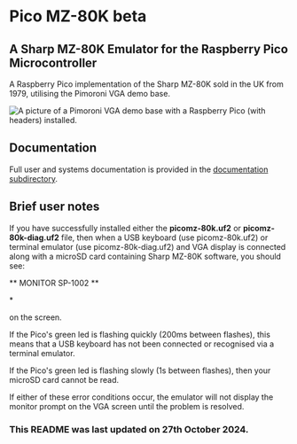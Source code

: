 # Pico MZ-80K beta

## A Sharp MZ-80K Emulator for the Raspberry Pico Microcontroller

A Raspberry Pico implementation of the Sharp MZ-80K sold in the UK from 1979, utilising the Pimoroni VGA demo base.

![A picture of a Pimoroni VGA demo base with a Raspberry Pico (with headers) installed.](https://z80.timholyoake.uk/wp-content/uploads/2024/09/20240905_101721-1024x633.jpg)

## Documentation

Full user and systems documentation is provided in the [documentation subdirectory](https://github.com/psychotimmy/picomz-80k-beta/tree/main/documentation).

## Brief user notes

If you have successfully installed either the **picomz-80k.uf2** or **picomz-80k-diag.uf2** file, then when a USB keyboard (use picomz-80k.uf2) or terminal emulator (use picomz-80k-diag.uf2) and VGA display is connected along with a microSD card containing Sharp MZ-80K software, you should see:

** MONITOR SP-1002 **

\*

on the screen. 

If the Pico's green led is flashing quickly (200ms between flashes), this means that a USB keyboard has not been connected or recognised via a terminal emulator. 

If the Pico's green led is flashing slowly (1s between flashes), then your microSD card cannot be read.

If either of these error conditions occur, the emulator will not display the monitor prompt on the VGA screen until the problem is resolved. 

### This README was last updated on 27th October 2024.
